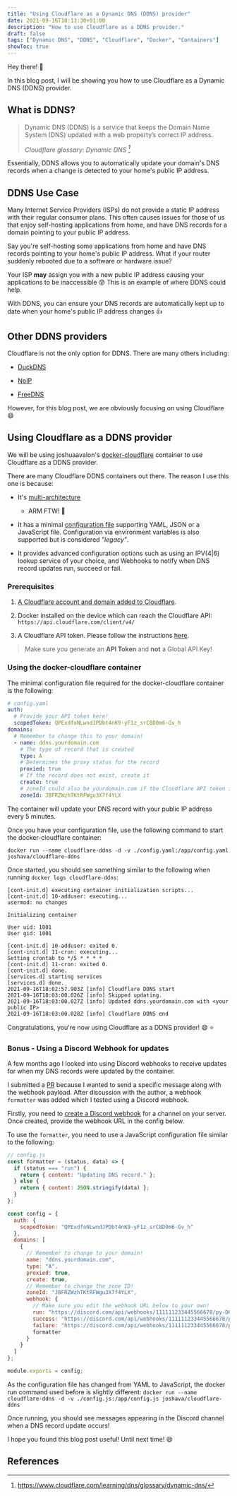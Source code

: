 ```yaml
---
title: "Using Cloudflare as a Dynamic DNS (DDNS) provider"
date: 2021-09-16T18:13:30+01:00
description: "How to use Cloudflare as a DDNS provider."
draft: false
tags: ["Dynamic DNS", "DDNS", "Cloudflare", "Docker", "Containers"]
showToc: true
---
```


Hey there! :wave:

In this blog post, I will be showing you how to use Cloudflare as a Dynamic DNS (DDNS) provider.

## What is DDNS?

> Dynamic DNS (DDNS) is a service that keeps the Domain Name System (DNS) updated with a web property’s correct IP address.
>
> <cite>Cloudflare glossary: Dynamic DNS [^1]</cite>

Essentially, DDNS allows you to automatically update your domain's DNS records when a change is detected to your home's public IP address.

## DDNS Use Case

Many Internet Service Providers (ISPs) do not provide a static IP address with their regular consumer plans. This often causes issues for those of us that enjoy self-hosting applications from home, and have DNS records for a domain pointing to your public IP address.

Say you're self-hosting some applications from home and have DNS records pointing to your home's public IP address. What if your router suddenly rebooted due to a software or hardware issue?

Your ISP **may** assign you with a new public IP address causing your applications to be inaccessible :cold_sweat: This is an example of where DDNS could help.

With DDNS, you can ensure your DNS records are automatically kept up to date when your home's public IP address changes :thumbsup:

## Other DDNS providers

Cloudflare is not the only option for DDNS. There are many others including:

* [DuckDNS](https://www.duckdns.org/)

* [NoIP](https://www.noip.com/)

* [FreeDNS](https://freedns.afraid.org/)

However, for this blog post, we are obviously focusing on using Cloudflare :smile:

## Using Cloudflare as a DDNS provider

We will be using joshuaavalon's [docker-cloudflare](https://github.com/joshuaavalon/docker-cloudflare) container to use Cloudflare as a DDNS provider.

There are many Cloudflare DDNS containers out there. The reason I use this one is because:

- It's [multi-architecture](https://github.com/joshuaavalon/docker-cloudflare/pkgs/container/cloudflare-ddns)

  - ARM FTW! 🥧

- It has a minimal [configuration file](https://github.com/joshuaavalon/docker-cloudflare#file) supporting YAML, JSON or a JavaScript file. Configuration via environment variables is also supported but is considered *"legacy"*.

- It provides advanced configuration options such as using an IPV(4|6) lookup service of your choice, and Webhooks to notify when DNS record updates run, succeed or fail.

### Prerequisites

1. [A Cloudflare account and domain added to Cloudflare](https://support.cloudflare.com/hc/en-us/articles/201720164-Creating-a-Cloudflare-account-and-adding-a-website).

2. Docker installed on the device which can reach the Cloudflare API: `https://api.cloudflare.com/client/v4/`

3. A Cloudflare API token. Please follow the instructions [here](https://github.com/joshuaavalon/docker-cloudflare#api-token).

  > Make sure you generate an **API Token** and **not** a Global API Key!

### Using the docker-cloudflare container

The minimal configuration file required for the docker-cloudflare container is the following:

```yaml
# config.yaml
auth:
  # Provide your API token here!
  scopedToken: QPExdfoNLwndJPDbt4nK9-yF1z_srC8D0m6-Gv_h
domains:
  # Remember to change this to your domain!
  - name: ddns.yourdomain.com
    # The type of record that is created
    type: A
    # Determines the proxy status for the record
    proxied: true
    # If the record does not exist, create it
    create: true
    # zoneId could also be yourdomain.com if the Cloudflare API token is granted #zone:read permissions
    zoneId: JBFRZWzhTKtRFWgu3X7f4YLX
```

The container will update your DNS record with your public IP address every 5 minutes.

Once you have your configuration file, use the following command to start the docker-cloudflare container:

`docker run --name cloudflare-ddns -d -v ./config.yaml:/app/config.yaml joshava/cloudflare-ddns`

Once started, you should see something similar to the following when running `docker logs cloudflare-ddns`:

```
[cont-init.d] executing container initialization scripts...
[cont-init.d] 10-adduser: executing...
usermod: no changes

Initializing container

User uid: 1001
User gid: 1001

[cont-init.d] 10-adduser: exited 0.
[cont-init.d] 11-cron: executing...
Setting crontab to */5 * * * *
[cont-init.d] 11-cron: exited 0.
[cont-init.d] done.
[services.d] starting services
[services.d] done.
2021-09-16T18:02:57.903Z [info] Cloudflare DDNS start
2021-09-16T18:03:00.026Z [info] Skipped updating.
2021-09-16T18:03:00.027Z [info] Updated ddns.yourdomain.com with <your public IP>
2021-09-16T18:03:00.028Z [info] Cloudflare DDNS end
```

Congratulations, you're now using Cloudflare as a DDNS provider! :smile: :star:

### Bonus - Using a Discord Webhook for updates

A few months ago I looked into using Discord webhooks to receive updates for when my DNS records were updated by the container.

I submitted a [PR](https://github.com/joshuaavalon/docker-cloudflare/pull/51) because I wanted to send a specific message along with the webhook payload. After discussion with the author, a webhook `formatter` was added which I tested using a Discord webhook.

Firstly, you need to [create a Discord webhook](https://support.discord.com/hc/en-us/articles/228383668-Intro-to-Webhooks) for a channel on your server. Once created, provide the webhook URL in the config below.

To use the `formatter`, you need to use a JavaScript configuration file similar to the following:

```javascript
// config.js
const formatter = (status, data) => {
  if (status === "run") {
    return { content: "Updating DNS record." };
  } else {
    return { content: JSON.stringify(data) };
  }
};

const config = {
  auth: {
    scopedToken: "QPExdfoNLwndJPDbt4nK9-yF1z_srC8D0m6-Gv_h"
  },
  domains: [
    {
      // Remember to change to your domain!
      name: "ddns.yourdomain.com",
      type: "A",
      proxied: true,
      create: true,
      // Remember to change the zone ID!
      zoneId: "JBFRZWzhTKtRFWgu3X7f4YLX",
      webhook: {
        // Make sure you edit the webhook URL below to your own!
        run: "https://discord.com/api/webhooks/111111233445566678/py-D6zAc4IolXBoA7gslLAJc0WKO3KPU1eOxSNzX6qlkCBsqIP8EGILj-ALraivIbs6n",
        success: "https://discord.com/api/webhooks/111111233445566678/py-D6zAc4IolXBoA7gslLAJc0WKO3KPU1eOxSNzX6qlkCBsqIP8EGILj-ALraivIbs6n",
        failure: "https://discord.com/api/webhooks/111111233445566678/py-D6zAc4IolXBoA7gslLAJc0WKO3KPU1eOxSNzX6qlkCBsqIP8EGILj-ALraivIbs6n",
        formatter
      }
    }
  ]
};

module.exports = config;
```

As the configuration file has changed from YAML to JavaScript, the docker run command used before is slightly different: `docker run --name cloudflare-ddns -d -v ./config.js:/app/config.js joshava/cloudflare-ddns`

Once running, you should see messages appearing in the Discord channel when a DNS record update occurs!

I hope you found this blog post useful! Until next time! :smile:

## References

[^1]: https://www.cloudflare.com/learning/dns/glossary/dynamic-dns/
